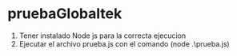 # pruebaGlobaltek
1. Tener instalado Node js para la correcta ejecucion
2. Ejecutar el archivo prueba.js con el comando (node .\prueba.js)

